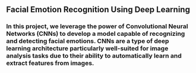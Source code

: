 ## Facial Emotion Recognition Using Deep Learning

### In this project, we leverage the power of Convolutional Neural Networks (CNNs) to develop a model capable of recognizing and detecting facial emotions. CNNs are a type of deep learning architecture particularly well-suited for image analysis tasks due to their ability to automatically learn and extract features from images.

